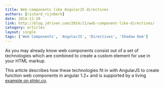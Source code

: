 ```yaml
---
title: Web-components like AngularJS directives
authors: [richard_rijnberk]
date: 2014-11-20
link: http://blog.jdriven.com/2014/11/web-component-like-directives/
category: articles
layout: single
tags: ['Web Components', 'AngularJS', 'Directives', 'Shadow Dom']
---
```


As you may already know web components consist out of a set of technologies which are combined to create a custom element for use in your HTML markup. 

This article describes how these technologies fit in with AngularJS to create function web components in angular 1.2+ 
and is supported by a living [example on plnkr.co](http://plnkr.co/edit/PidifMB7t7NQ3Pjy5kIT?p=preview).

